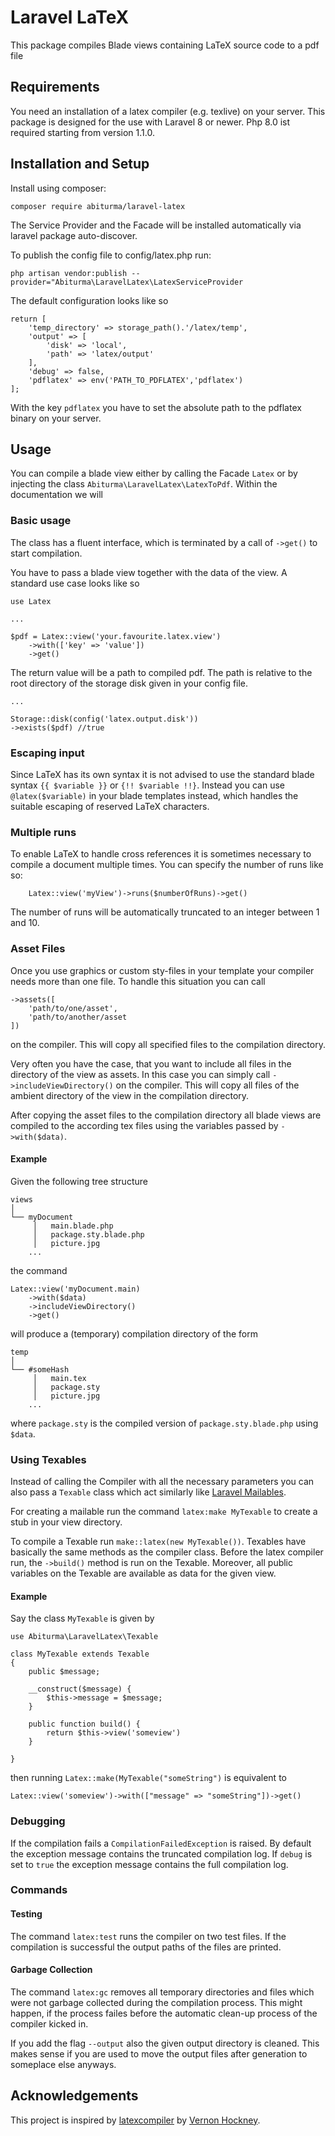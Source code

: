# Laravel LaTeX

This package compiles Blade views containing LaTeX source code to a pdf file

## Requirements

You need an installation of a latex compiler (e.g. texlive) on your server. This package is designed for the use with Laravel 8 or newer. Php 8.0 ist required starting from version 1.1.0.  


## Installation and Setup

Install using composer:

`composer require abiturma/laravel-latex`

The Service Provider and the Facade will be installed automatically via laravel package auto-discover. 

To publish the config file to config/latex.php run:

`php artisan vendor:publish --provider="Abiturma\LaravelLatex\LatexServiceProvider`

The default configuration looks like so 

```
return [
    'temp_directory' => storage_path().'/latex/temp',
    'output' => [
        'disk' => 'local',
        'path' => 'latex/output' 
    ],
    'debug' => false, 
    'pdflatex' => env('PATH_TO_PDFLATEX','pdflatex')
];
```

With the key `pdflatex` you have to set the absolute path to the pdflatex binary on your server. 


## Usage

You can compile a blade view either by calling the Facade `Latex` or by injecting the class `Abiturma\LaravelLatex\LatexToPdf`. Within the documentation we will 


### Basic usage

The class has a fluent interface, which is terminated by a call of `->get()` to start compilation. 

You have to pass a blade view together with the data of the view. A standard use case looks like so 

```
use Latex

...

$pdf = Latex::view('your.favourite.latex.view')
    ->with(['key' => 'value'])
    ->get()

```
The return value will be a path to compiled pdf. The path is relative to the root directory of the storage disk given in your config file.  

```
...

Storage::disk(config('latex.output.disk'))
->exists($pdf) //true 

```


### Escaping input

Since LaTeX has its own syntax it is not advised to use the standard blade syntax `{{ $variable }}` or `{!! $variable !!}`. Instead you can use `@latex($variable)` in your blade templates instead, which handles the suitable escaping of reserved LaTeX characters. 


### Multiple runs

To enable LaTeX to handle cross references it is sometimes necessary to compile a document multiple times. You can specify the number of runs like so:  
```
    Latex::view('myView')->runs($numberOfRuns)->get()
```
The number of runs will be automatically truncated to an integer between 1 and 10. 

### Asset Files

Once you use graphics or custom sty-files in your template your compiler needs more than one file. To handle this situation you can call 
```
->assets([
    'path/to/one/asset',
    'path/to/another/asset
])
``` 
on the compiler. This will copy all specified files to the compilation directory. 

Very often you have the case, that you want to include all files in the directory of the view as assets. In this case you can simply call `->includeViewDirectory()` on the compiler. This will copy all files of the ambient directory of the view in the compilation directory.

 After copying the asset files to the compilation directory all blade views are compiled to the according tex files using the variables passed by `->with($data)`. 

#### Example 

Given the following tree structure 
```
views
│
└── myDocument
     │   main.blade.php
     │   package.sty.blade.php 
     │   picture.jpg
    ...
```
the command
```
Latex::view('myDocument.main)
    ->with($data)
    ->includeViewDirectory()
    ->get()
```
will produce a (temporary) compilation directory of the form 
```
temp
│
└── #someHash
     │   main.tex
     │   package.sty 
     │   picture.jpg
    ...
```
where `package.sty` is the compiled version of `package.sty.blade.php` using `$data`. 


### Using Texables
Instead of calling the Compiler with all the necessary parameters you can also pass a `Texable` class which act similarly like [Laravel Mailables](https://laravel.com/docs/master/mail#generating-mailables). 

For creating a mailable run the command `latex:make MyTexable` to create a stub in your view directory. 

To compile a Texable run `make::latex(new MyTexable())`. Texables have basically the same methods as the compiler class. Before the latex compiler run, the `->build()` method is run on the Texable. Moreover, all public variables on the Texable are available as data for the given view. 

#### Example 

Say the class `MyTexable` is given by

```
use Abiturma\LaravelLatex\Texable

class MyTexable extends Texable
{
    public $message;     

    __construct($message) {
        $this->message = $message;        
    }

    public function build() {
        return $this->view('someview')
    }
    
}

```
then running `Latex::make(MyTexable("someString")` is equivalent to 
```
Latex::view('someview')->with(["message" => "someString"])->get()
```



### Debugging

If the compilation fails a `CompilationFailedException` is raised. By default the exception message contains the truncated compilation log. If `debug` is set to `true` the exception message contains the full compilation log. 


### Commands 

#### Testing

The command `latex:test` runs the compiler on two test files. If the compilation is successful the output paths of the files are printed. 

#### Garbage Collection 

The command `latex:gc` removes all temporary directories and files which were not garbage collected during the compilation process. This might happen, if the process failes before the automatic clean-up process of the compiler kicked in. 

If you add the flag `--output` also the given output directory is cleaned. This makes sense if you are used to move the output files after generation to someplace else anyways. 


## Acknowledgements

This project is inspired by [latexcompiler](https://github.com/fvhockney/latexcompiler) by [Vernon Hockney](https://github.com/fvhockney).


